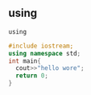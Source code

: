 ## using

`using`

```c++
#include iostream;
using namespace std;
int main{
  cout>>"hello wore";
  return 0;
}
```

